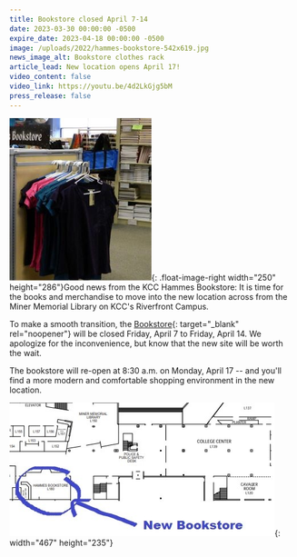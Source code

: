 ```yaml
---
title: Bookstore closed April 7-14
date: 2023-03-30 00:00:00 -0500
expire_date: 2023-04-18 00:00:00 -0500
image: /uploads/2022/hammes-bookstore-542x619.jpg
news_image_alt: Bookstore clothes rack
article_lead: New location opens April 17!
video_content: false
video_link: https://youtu.be/4d2LkGjg5bM
press_release: false
---
```

![](/uploads/2022/hammes-bookstore250x286.jpg){: .float-image-right width="250" height="286"}Good news from the KCC Hammes Bookstore: It is time for the books and merchandise to move into the new location across from the Miner Memorial Library on KCC's Riverfront Campus.

To make a smooth transition, the&nbsp;[Bookstore](https://books.kcc.edu){: target="_blank" rel="noopener"} will be closed Friday, April 7 to Friday, April 14. We apologize for the inconvenience, but know that the new site will be worth the wait.

The bookstore will re-open at 8:30 a.m. on Monday, April 17 -- and you'll find a more modern and comfortable shopping environment in the new location.

![](/uploads/2022/new-bookstore.jpg){: width="467" height="235"}